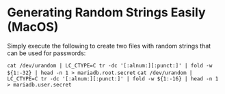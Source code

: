 # Generating Random Strings Easily (MacOS)

Simply execute the following to create two files with random strings that can be used for passwords:

`cat /dev/urandom | LC_CTYPE=C tr -dc '[:alnum:][:punct:]' | fold -w ${1:-32} | head -n 1 > mariadb.root.secret`
`cat /dev/urandom | LC_CTYPE=C tr -dc '[:alnum:][:punct:]' | fold -w ${1:-16} | head -n 1 > mariadb.user.secret`

